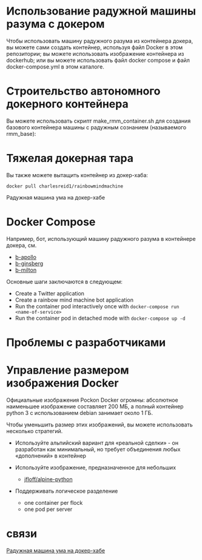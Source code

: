 # Использование радужной машины разума с докером

Чтобы использовать машину радужного разума из контейнера докера, вы
можете сами создать контейнер, используя файл Docker в этом
репозитории; вы можете использовать изображение контейнера из
dockerhub; или вы можете использовать файл docker compose и файл
docker-compose.yml в этом каталоге.

# Строительство автономного докерного контейнера

Вы можете использовать скрипт make\_rmm\_container.sh для создания
базового контейнера машины с радужным сознанием (называемого
rmm\_base):

# Тяжелая докерная тара

Вы также можете вытащить контейнер из докер-хаба:

    docker pull charlesreid1/rainbowmindmachine

Радужная машина ума на докер-хабе

# Docker Compose

Например, бот, использующий машину радужного разума в контейнере докера,
см.

  - [b-apollo](https://git.charlesreid1.com/bots/b-apollo)
  - [b-ginsberg](https://git.charlesreid1.com/bots/b-ginsberg)
  - [b-milton](https://git.charlesreid1.com/bots/b-milton)

Основные шаги заключаются в следующем:

  - Create a Twitter application
  - Create a rainbow mind machine bot application
  - Run the container pod interactively once with `docker-compose run
    <name-of-service>`
  - Run the container pod in detached mode with `docker-compose up -d`

# Проблемы с разработчиками

# Управление размером изображения Docker

Официальные изображения Pockon Docker огромны: абсолютное наименьшее
изображение составляет 200 МБ, а полный контейнер python 3 с
использованием debian занимает около 1 ГБ.

Чтобы уменьшить размер этих изображений, вы можете использовать
несколько стратегий.

  - Используйте альпийский вариант для «реальной сделки» - он разработан
    как минимальный, но требует объединения любых «дополнений» в
    контейнер

  - Используйте изображение, предназначенное для небольших
    
      - [jfloff/alpine-python](https://github.com/jfloff/alpine-python)

  - Поддерживать логическое разделение
    
      - one container per flock
      - one pod per server

# связи

[Радужная машина ума на докер-хабе]()
